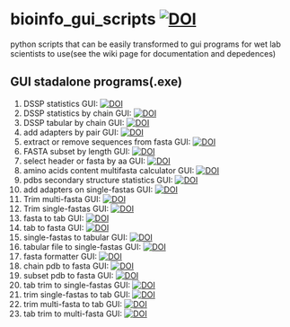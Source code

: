 # bioinfo_gui_scripts [![DOI](https://zenodo.org/badge/DOI/10.5281/zenodo.5762321.svg)](https://doi.org/10.5281/zenodo.5762321)
python scripts that can be easily transformed to gui programs for wet lab scientists to use(see the wiki page for documentation and depedences)
## GUI stadalone programs(.exe)
1. DSSP statistics GUI: [![DOI](https://zenodo.org/badge/DOI/10.5281/zenodo.4838997.svg)](https://doi.org/10.5281/zenodo.4838997)
2. DSSP statistics by chain GUI: [![DOI](https://zenodo.org/badge/DOI/10.5281/zenodo.4891916.svg)](https://doi.org/10.5281/zenodo.4891916)
3. DSSP tabular by chain GUI: [![DOI](https://zenodo.org/badge/DOI/10.5281/zenodo.4839987.svg)](https://doi.org/10.5281/zenodo.4839987)
4. add adapters by pair GUI: [![DOI](https://zenodo.org/badge/DOI/10.5281/zenodo.5201840.svg)](https://doi.org/10.5281/zenodo.5201840)
5. extract or remove sequences from fasta GUI: [![DOI](https://zenodo.org/badge/DOI/10.5281/zenodo.5703246.svg)](https://doi.org/10.5281/zenodo.5703246)
6. FASTA subset by length GUI: [![DOI](https://zenodo.org/badge/DOI/10.5281/zenodo.5218645.svg)](https://doi.org/10.5281/zenodo.5218645)
7. select header or fasta by aa GUI: [![DOI](https://zenodo.org/badge/DOI/10.5281/zenodo.5218741.svg)](https://doi.org/10.5281/zenodo.5218741)
8. amino acids content multifasta calculator GUI: [![DOI](https://zenodo.org/badge/DOI/10.5281/zenodo.5275827.svg)](https://doi.org/10.5281/zenodo.5275827)
9. pdbs secondary structure statistics GUI: [![DOI](https://zenodo.org/badge/DOI/10.5281/zenodo.5348006.svg)](https://doi.org/10.5281/zenodo.5348006)
10. add adapters on single-fastas GUI: [![DOI](https://zenodo.org/badge/DOI/10.5281/zenodo.5559117.svg)](https://doi.org/10.5281/zenodo.5559117)
11. Trim multi-fasta GUI: [![DOI](https://zenodo.org/badge/DOI/10.5281/zenodo.5725555.svg)](https://doi.org/10.5281/zenodo.5725555)
12. Trim single-fastas GUI: [![DOI](https://zenodo.org/badge/DOI/10.5281/zenodo.5725465.svg)](https://doi.org/10.5281/zenodo.5725465)
13. fasta to tab GUI: [![DOI](https://zenodo.org/badge/DOI/10.5281/zenodo.5699003.svg)](https://doi.org/10.5281/zenodo.5699003)
14. tab to fasta GUI: [![DOI](https://zenodo.org/badge/DOI/10.5281/zenodo.5703366.svg)](https://doi.org/10.5281/zenodo.5703366)
15. single-fastas to tabular GUI: [![DOI](https://zenodo.org/badge/DOI/10.5281/zenodo.5672075.svg)](https://doi.org/10.5281/zenodo.5672075)
16. tabular file to single-fastas GUI: [![DOI](https://zenodo.org/badge/DOI/10.5281/zenodo.5652249.svg)](https://doi.org/10.5281/zenodo.5652249)
17. fasta formatter GUI: [![DOI](https://zenodo.org/badge/DOI/10.5281/zenodo.5703665.svg)](https://doi.org/10.5281/zenodo.5703665)
18. chain pdb to fasta GUI: [![DOI](https://zenodo.org/badge/DOI/10.5281/zenodo.5706468.svg)](https://doi.org/10.5281/zenodo.5706468)
19. subset pdb to fasta GUI: [![DOI](https://zenodo.org/badge/DOI/10.5281/zenodo.5725658.svg)](https://doi.org/10.5281/zenodo.5725658)
20. tab trim to single-fastas GUI: [![DOI](https://zenodo.org/badge/DOI/10.5281/zenodo.5760004.svg)](https://doi.org/10.5281/zenodo.5760004)
21. trim single-fastas to tab GUI: [![DOI](https://zenodo.org/badge/DOI/10.5281/zenodo.5759929.svg)](https://doi.org/10.5281/zenodo.5759929)
22. trim multi-fasta to tab GUI: [![DOI](https://zenodo.org/badge/DOI/10.5281/zenodo.5759811.svg)](https://doi.org/10.5281/zenodo.5759811)
23. tab trim to multi-fasta GUI: [![DOI](https://zenodo.org/badge/DOI/10.5281/zenodo.5759141.svg)](https://doi.org/10.5281/zenodo.5759141)


